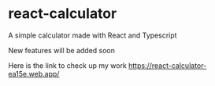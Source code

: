 # react-calculator

A simple calculator made with React and Typescript

New features will be added soon

Here is the link to check up my work
https://react-calculator-ea15e.web.app/
